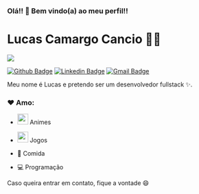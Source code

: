 ### Olá!! 👋 Bem vindo(a) ao meu perfil!!

# Lucas Camargo Cancio :man_technologist:

<img src="https://media.giphy.com/media/LylL5U239aWMo/200w.gif" >

[![Github Badge](https://img.shields.io/badge/-Github-000?style=flat-square&logo=Github&logoColor=white&link=https://github.com/LucasCancio)](https://github.com/LucasCancio)
[![Linkedin Badge](https://img.shields.io/badge/-LinkedIn-blue?style=flat-square&logo=Linkedin&logoColor=white&link=https://www.linkedin.com/in/lucas-camargo-cancio/)](https://www.linkedin.com/in/lucas-camargo-cancio/)
[![Gmail Badge](https://img.shields.io/badge/-Gmail-c14438?style=flat-square&logo=Gmail&logoColor=white&link=mailto:lucas.cancio7@gmail.com)](mailto:lucas.cancio7@gmail.com)

Meu nome é Lucas e pretendo ser um desenvolvedor fullstack ✨. 

### ❤ Amo:
- <img src="https://camo.githubusercontent.com/9be29021cfdb21b2cc257a3efcb269f64d42f5b6/687474703a2f2f32352e6d656469612e74756d626c722e636f6d2f63393961353739646233616530666331363462663463636131343838383564332f74756d626c725f6d6a6776386b45754d67317338376e37396f315f3430302e676966" width="25px"> Animes 

- <img src="https://i.pinimg.com/originals/51/5a/8d/515a8da287ae3d77dfbf851515c63734.gif" width="25px"> Jogos 

- 🍔 Comida 

- 💻 Programação

Caso queira entrar em contato, fique a vontade 😄
